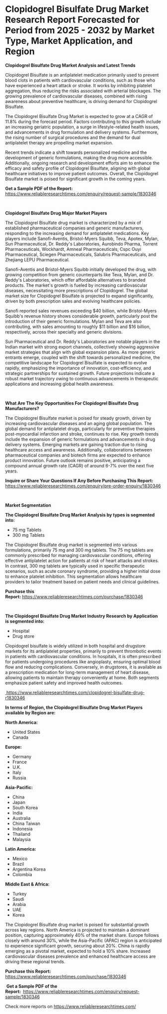 <p><h1>Clopidogrel Bisulfate Drug Market Research Report Forecasted for Period from 2025 -  2032 by Market Type, Market Application, and Region</h1></p><p><strong>Clopidogrel Bisulfate Drug Market Analysis and Latest Trends</strong></p>
<p><p>Clopidogrel Bisulfate is an antiplatelet medication primarily used to prevent blood clots in patients with cardiovascular conditions, such as those who have experienced a heart attack or stroke. It works by inhibiting platelet aggregation, thus reducing the risks associated with arterial blockages. The growing prevalence of cardiovascular diseases, combined with rising awareness about preventive healthcare, is driving demand for Clopidogrel Bisulfate.</p><p>The Clopidogrel Bisulfate Drug Market is expected to grow at a CAGR of 11.8% during the forecast period. Factors contributing to this growth include an increasing geriatric population, a surge in lifestyle-related health issues, and advancements in drug formulation and delivery systems. Furthermore, the rising number of surgical procedures and the demand for dual antiplatelet therapy are propelling market expansion. </p><p>Recent trends indicate a shift towards personalized medicine and the development of generic formulations, making the drug more accessible. Additionally, ongoing research and development efforts aim to enhance the efficacy and safety profile of Clopidogrel Bisulfate, aligning with global healthcare initiatives to improve patient outcomes. Overall, the Clopidogrel Bisulfate market is poised for significant growth in the coming years.</p></p>
<p><strong>Get a Sample PDF of the Report:&nbsp;</strong> <a href="https://www.reliableresearchtimes.com/enquiry/request-sample/1830346?utm_campaign=3016&utm_medium=2&utm_source=Github&utm_content=ia&utm_term=09032025&utm_id=clopidogrel-bisulfate-drug">https://www.reliableresearchtimes.com/enquiry/request-sample/1830346</a></p>
<p>&nbsp;</p>
<p><strong>Clopidogrel Bisulfate Drug Major Market Players</strong></p>
<p><p>The Clopidogrel Bisulfate drug market is characterized by a mix of established pharmaceutical companies and generic manufacturers, responding to the increasing demand for antiplatelet medications. Key players include Sanofi-Aventis, Bristol-Myers Squibb, Teva, Apotex, Mylan, Sun Pharmaceutical, Dr. Reddy's Laboratories, Aurobindo Pharma, Torrent Pharmaceuticals, Wockhardt, Amneal Pharmaceuticals, Cspc Ouyi Pharmaceutical, Sciegen Pharmaceuticals, Salubris Pharmaceuticals, and Zhejiang LEPU Pharmaceutical.</p><p>Sanofi-Aventis and Bristol-Myers Squibb initially developed the drug, with growing competition from generic counterparts like Teva, Mylan, and Dr. Reddy's Laboratories, which offer affordable alternatives to branded products. The market's growth is fueled by increasing cardiovascular diseases, necessitating more prescriptions of Clopidogrel. The global market size for Clopidogrel Bisulfate is projected to expand significantly, driven by both prescription sales and evolving healthcare policies.</p><p>Sanofi reported sales revenues exceeding $40 billion, while Bristol-Myers Squibb's revenue history shows considerable growth, particularly post the introduction of their generic formulations. Mylan and Teva are also contributing, with sales amounting to roughly $11 billion and $16 billion, respectively, across their specialty and generic divisions. </p><p>Sun Pharmaceutical and Dr. Reddy's Laboratories are notable players in the Indian market with strong export channels, collectively showing aggressive market strategies that align with global expansion plans. As more generic entrants emerge, coupled with the shift towards personalized medicine, the competitive landscape for Clopidogrel Bisulfate is expected to evolve rapidly, emphasizing the importance of innovation, cost-efficiency, and strategic partnerships for sustained growth. Future projections indicate a robust market trajectory owing to continuous advancements in therapeutic applications and increasing global health awareness.</p></p>
<p>&nbsp;</p>
<p><strong>What Are The Key Opportunities For Clopidogrel Bisulfate Drug Manufacturers?</strong></p>
<p><p>The Clopidogrel Bisulfate market is poised for steady growth, driven by increasing cardiovascular diseases and an aging global population. The global demand for antiplatelet drugs, particularly for preventive therapies post-myocardial infarction and stroke, continues to rise. Key growth trends include the expansion of generic formulations and advancements in drug delivery systems. Emerging markets are gaining traction due to rising healthcare access and awareness. Additionally, collaborations between pharmaceutical companies and biotech firms are expected to enhance product innovation. Future outlook remains positive, anticipating a compound annual growth rate (CAGR) of around 6-7% over the next five years.</p></p>
<p><strong>Inquire or Share Your Questions If Any Before Purchasing This Report:</strong> <a href="https://www.reliableresearchtimes.com/enquiry/pre-order-enquiry/1830346?utm_campaign=3016&utm_medium=2&utm_source=Github&utm_content=ia&utm_term=09032025&utm_id=clopidogrel-bisulfate-drug">https://www.reliableresearchtimes.com/enquiry/pre-order-enquiry/1830346</a></p>
<p>&nbsp;</p>
<p><strong>Market Segmentation</strong></p>
<p><strong>The Clopidogrel Bisulfate Drug Market Analysis by types is segmented into:</strong></p>
<p><ul><li>75 mg Tablets</li><li>300 mg Tablets</li></ul></p>
<p><p>The Clopidogrel Bisulfate drug market is segmented into various formulations, primarily 75 mg and 300 mg tablets. The 75 mg tablets are commonly prescribed for managing cardiovascular conditions, offering effective antiplatelet action for patients at risk of heart attacks and strokes. In contrast, 300 mg tablets are typically used in specific therapeutic scenarios, such as acute coronary syndrome, providing a higher initial dose to enhance platelet inhibition. This segmentation allows healthcare providers to tailor treatment based on patient needs and clinical guidelines.</p></p>
<p><strong>Purchase this Report:&nbsp;</strong><a href="https://www.reliableresearchtimes.com/purchase/1830346?utm_campaign=3016&utm_medium=2&utm_source=Github&utm_content=ia&utm_term=09032025&utm_id=clopidogrel-bisulfate-drug">https://www.reliableresearchtimes.com/purchase/1830346</a></p>
<p>&nbsp;</p>
<p><strong>The Clopidogrel Bisulfate Drug Market Industry Research by Application is segmented into:</strong></p>
<p><ul><li>Hospital</li><li>Drug store</li></ul></p>
<p><p>Clopidogrel bisulfate is widely utilized in both hospital and drugstore markets for its antiplatelet properties, primarily to prevent thrombotic events in patients with cardiovascular conditions. In hospitals, it is often prescribed for patients undergoing procedures like angioplasty, ensuring optimal blood flow and reducing complications. Conversely, in drugstores, it is available as a prescription medication for long-term management of heart disease, allowing patients to maintain therapy conveniently at home. Both segments emphasize patient safety and improved health outcomes.</p></p>
<p><a href="https://www.reliableresearchtimes.com/clopidogrel-bisulfate-drug-r1830346?utm_campaign=3016&utm_medium=2&utm_source=Github&utm_content=ia&utm_term=09032025&utm_id=clopidogrel-bisulfate-drug">&nbsp;https://www.reliableresearchtimes.com/clopidogrel-bisulfate-drug-r1830346</a></p>
<p><strong>In terms of Region, the Clopidogrel Bisulfate Drug Market Players available by Region are:</strong></p>
<p>
    <p> <strong> North America: </strong>
        <ul>
            <li>United States</li>
            <li>Canada</li>
        </ul>
        </p> 
    <p> <strong> Europe: </strong>
        <ul>
            <li>Germany</li>
            <li>France</li>
            <li>U.K.</li>
            <li>Italy</li>
            <li>Russia</li>
        </ul>
        </p> 
    <p> <strong> Asia-Pacific: </strong>
        <ul>
            <li>China</li>
            <li>Japan</li>
            <li>South Korea</li>
            <li>India</li>
            <li>Australia</li>
            <li>China Taiwan</li>
            <li>Indonesia</li>
            <li>Thailand</li>
            <li>Malaysia</li>
        </ul>
        </p> 
    <p> <strong> Latin America: </strong>
        <ul>
            <li>Mexico</li>
            <li>Brazil</li>
            <li>Argentina Korea</li>
            <li>Colombia</li>
        </ul>
        </p> 
    <p> <strong> Middle East & Africa: </strong>
        <ul>
            <li>Turkey</li>
            <li>Saudi</li>
            <li>Arabia</li>
            <li>UAE</li>
            <li>Korea</li>
        </ul>
    </p>
    </p>
<p><p>The Clopidogrel Bisulfate drug market is poised for substantial growth across key regions. North America is projected to maintain a dominant position, capturing approximately 40% of the market share. Europe follows closely with around 30%, while the Asia-Pacific (APAC) region is anticipated to experience significant growth, securing about 20%. China is rapidly emerging as a pivotal market, expected to hold a 10% share. Increased cardiovascular diseases prevalence and enhanced healthcare access are driving these regional trends.</p></p>
<p><strong>Purchase this Report: </strong><a href="https://www.reliableresearchtimes.com/purchase/1830346?utm_campaign=3016&utm_medium=2&utm_source=Github&utm_content=ia&utm_term=09032025&utm_id=clopidogrel-bisulfate-drug">https://www.reliableresearchtimes.com/purchase/1830346</a></p>
<p>&nbsp;<strong>Get a Sample PDF of the Report:&nbsp;&nbsp;</strong><a href="https://www.reliableresearchtimes.com/enquiry/request-sample/1830346?utm_campaign=3016&utm_medium=2&utm_source=Github&utm_content=ia&utm_term=09032025&utm_id=clopidogrel-bisulfate-drug">https://www.reliableresearchtimes.com/enquiry/request-sample/1830346</a></p>
<p><strong></strong></p>
<p>Check more reports on <a href="https://www.reliableresearchtimes.com/?utm_campaign=3016&utm_medium=2&utm_source=Github&utm_content=ia&utm_term=09032025&utm_id=clopidogrel-bisulfate-drug">https://www.reliableresearchtimes.com/</a></p>